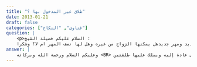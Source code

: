 ```yaml
---
title: "طلاق غير المدخول بها ؟"
date: 2013-01-21
draft: false
categories: ["فتاوى", "النكاح"]
question: |
    <p>السلام عليكم فضيلة الشيخ :
    اذا طلق الزوج زوجتة قبل الدخول طلقة واحد وكتب في صك الطلاق انها بانت من عصمته بينونة صغرى لايحق له مراجعتها الا برضاهاوبعقد جديد ومهر جديدهل يمكنها الزواج من غيره وهل لها نصف المهر ام لا؟ وشكرا</p>
answer: |
    وعليكم السلام ورحمة الله وبركاته <BR> إذا طلق الرجل زوجته قبل الدخول بها فهذا الطلاق يكون طلاقا بائنا بينونة صغرى فهو يزيل قيد الزوجية بمجرد صدوره وتصير المطلقة أجنبية بالنسبة له فلا يحل الاستمتاع بها ولا يرث أحدهما الآخر ولا يستطيع أن يرجعها إليه إلا برضاها وبمهر وعقد جديدين دون أن تتزوج زوجا آخر وإذا أعادها إليه بمهر وعقد جديدين عادت إليه بما بقي من الطلقات فإن كان طلق واحدة من قبل عادة إليه ويملك عليها طلقتين . <BR>وأما المهر فلها نصفه لقوله تعالى {وإنْ طَلّقْتُمُوهُنَّ مِنْ قَبْلِ أَنْ تَمَسُّوهُنَّ وَقَدْ فَرَضْتُمْ لَهُنَّ فَرِيضَةً فَنِصْفُ مَا فَرَضْتُمْ إلاَّ أَنْ يَعْفُونَ أَو يَعْفُو الّذي بِيَدِهِ عُقْدَةُ النكَاحِ}. <BR>والله أعلم .
---
```


